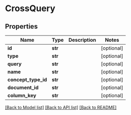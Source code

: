 # CrossQuery

## Properties
Name | Type | Description | Notes
------------ | ------------- | ------------- | -------------
**id** | **str** |  | [optional] 
**type** | **str** |  | [optional] 
**query** | **str** |  | [optional] 
**name** | **str** |  | [optional] 
**concept_type_id** | **str** |  | [optional] 
**document_id** | **str** |  | [optional] 
**column_key** | **str** |  | [optional] 

[[Back to Model list]](../README.md#documentation-for-models) [[Back to API list]](../README.md#documentation-for-api-endpoints) [[Back to README]](../README.md)

